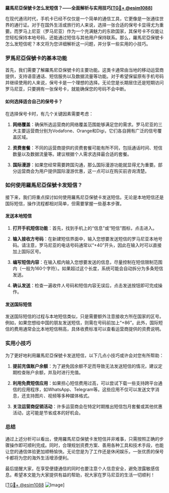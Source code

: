 **羅馬尼亞保號卡怎么发短信？——全面解析与实用技巧[[TG💪+ @esim1088](https://t.me/s/esim1088)]**

在现代通讯时代，手机卡已经不仅仅是一个简单的通信工具，它更像是一张通往世界的通行证。对于在国外生活或旅行的人来说，选择一张合适的保号卡显得尤为重要。而罗马上尼亚（罗马尼亚）作为一个充满魅力的东欧国家，其保号卡不仅能让您轻松保持本地号码，还能通过短信与其他用户保持联系。那么，羅馬尼亞保號卡怎么发短信呢？本文将为您详细解析这一问题，并分享一些实用的小技巧。

### 罗馬尼亞保號卡的基本功能

首先，我们需要了解羅馬尼亞保號卡的主要功能。这类卡通常由当地的移动运营商提供，支持语音通话、短信服务以及数据流量等功能。对于希望保留原有手机号码并继续使用的人来说，保号卡是一个理想的选择。无论您是长期居住还是短期访问罗马尼亚，只要拥有一张保号卡，就能确保您的号码不会中断。

#### 如何选择适合自己的保号卡？

在选择保号卡时，有几个关键因素需要考虑：

1. **网络覆盖**：确保所选运营商的网络覆盖范围能够满足您的需求。罗马尼亚的三大主要运营商分别为Vodafone、Orange和Digi，它们各自拥有广泛的信号覆盖区域。
   
2. **资费套餐**：不同的运营商提供的资费套餐可能有所不同，包括通话时间、短信数量以及数据流量等。建议根据个人需求选择最合适的套餐。

3. **国际漫游**：如果您经常需要跨国沟通，那么国际漫游功能就显得尤为重要。部分运营商会为用户提供国际漫游优惠，这一点可以在购买前咨询清楚。

### 如何使用羅馬尼亞保號卡发短信？

接下来，我们将重点探讨如何使用羅馬尼亞保號卡发送短信。无论是本地短信还是国际短信，操作流程都相对简单，但需要掌握一些基本步骤。

#### 发送本地短信

1. **打开手机短信功能**：首先，找到手机上的“信息”或“短信”图标，点击进入。
   
2. **输入接收方号码**：在新建短信界面中，输入您想要发送短信的罗马尼亚本地号码。请注意，罗马尼亚的电话号码通常以“+40”开头，因此在输入时可以直接加上国际区号。

3. **编写短信内容**：在输入框内输入您想要发送的信息，尽量控制在短信限制范围内（一般为160个字符）。如果超过这个长度，系统可能会自动拆分为多条短信发送。

4. **确认发送**：检查一遍收件人号码和短信内容无误后，点击发送按钮即可完成操作。

#### 发送国际短信

发送国际短信的过程与本地短信类似，只是需要额外注意接收方所在国家的区号。例如，如果您想给中国的朋友发送短信，则需在号码前加上“+86”。此外，国际短信的费用通常会比本地短信稍高，具体收费标准可以查看运营商提供的资费说明。

### 实用小技巧

为了更好地利用羅馬尼亞保號卡发送短信，以下几点小技巧或许会对您有所帮助：

1. **提前充值账户余额**：为了避免因余额不足而导致无法发送短信的情况，建议定期检查账户余额，并及时进行充值。

2. **利用免费短信应用**：如果担心短信费用过高，可以尝试下载一些支持跨平台通信的应用程序，如WhatsApp、Telegram等。这些应用不仅可以发送文字消息，还支持图片、视频等多种媒体格式。

3. **关注运营商促销活动**：许多运营商会在特定时期推出短信包月套餐或其他优惠活动，这可能是节省成本的好机会。

### 总结

通过上述分析可以看出，使用羅馬尼亞保號卡发短信并非难事，只需按照正确的步骤操作即可顺利完成。同时，合理规划资费方案、善用各种工具和技术手段，也能让您的通信体验更加顺畅愉快。无论您是为了工作还是休闲娱乐，一张优质的保号卡都将为您的海外生活增添便利。

最后提醒大家，在享受便捷通信的同时也要注意个人信息安全，避免泄露敏感信息。希望本文能为大家提供有益的帮助，祝大家在罗马尼亚的生活一切顺利！

[[TG💪+ @esim1088](https://t.me/s/esim1088) ![Image](https://i.postimg.cc/4NQfJmqS/Snipaste-2025-05-13-00-14-12.png)]